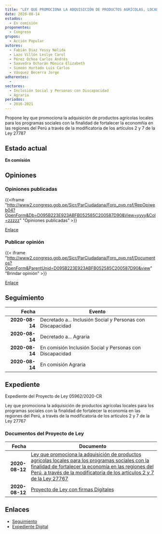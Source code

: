 ```yaml
---
title: "LEY QUE PROMOCIONA LA ADQUISICIÓN DE PRODUCTOS AGRÍCOLAS, LOCALES PARA LOS PROGRAMAS SOCIALES CON LA FINALIDAD DE FORTALECER LA ECONOMÍA EN LAS REGIONES DEL PERÚ, A TRAVÉS DE LA MODIFICATORIA DE LOS ARTÍCULOS 2 Y 7 DE LA LEY 27787"
date: 2020-08-14
estados: 
  - En comisión
proponentes: 
  - Congreso
grupos: 
  - Acción Popular
autores: 
  - Fabián Díaz Yessy Nélida
  - Lazo Villón Leslye Carol
  - Pérez Ochoa Carlos Andrés
  - Saavedra Ocharán Mónica Elizabeth
  - Simeón Hurtado Luis Carlos
  - Vásquez Becerra Jorge
adherentes: 
  - 
sectores: 
  - Inclusión Social y Personas con Discapacidad
  - Agraria
periodos: 
  - 2016-2021
---
```


Propone ley que promociona la adquisición de productos agrícolas locales para los programas sociales con la finalidad de fortalecer la economñia en las regiones del Perú a través de la modificatoria de los artículos 2 y 7 de la Ley 27787


## Estado actual

**En comisión**

## Opiniones

### Opiniones publicadas

{{<iframe "http://www2.congreso.gob.pe/Sicr/ParCiudadana/Foro_pvp.nsf/RepOpiweb04?OpenForm&Db=D095B223E923ABFB052585C200587D90&View=yyyy&Col=zzzzz" "Opiniones publicadas" >}}

[Enlace](http://www2.congreso.gob.pe/Sicr/ParCiudadana/Foro_pvp.nsf/RepOpiweb04?OpenForm&Db=D095B223E923ABFB052585C200587D90&View=yyyy&Col=zzzzz)
### Publicar opinión

{{< iframe "http://www2.congreso.gob.pe/Sicr/ParCiudadana/Foro_pvp.nsf/Documentos?OpenForm&ParentUnid=D095B223E923ABFB052585C200587D90&view" "Brindar opinión" >}}

[Enlace](http://www2.congreso.gob.pe/Sicr/ParCiudadana/Foro_pvp.nsf/Documentos?OpenForm&ParentUnid=D095B223E923ABFB052585C200587D90&view)

## Seguimiento

| Fecha | Evento |
|------:|--------|
| **2020-08-14** | Decretado a... Inclusión Social y Personas con Discapacidad|
| **2020-08-14** | Decretado a... Agraria|
| **2020-08-14** | En comisión Inclusión Social y Personas con Discapacidad|
| **2020-08-14** | En comisión Agraria|


## Expediente

Expediente del Proyecto de Ley 05962/2020-CR

Ley que promociona la adquisición de productos agrícolas locales para los programas sociales con la finalidad de fortalecer la economía en las regiones del Perú, a través de la modificatoria de los artículos 2 y 7 de la Ley 27767


### Documentos del Proyecto de Ley

| Fecha | Documento |
|------:|--------|
| **2020-08-12** | [Ley que promociona la adquisición de productos agrícolas locales para los programas sociales con la finalidad de fortalecer la economía en las regiones del Perú, a través de la modificatoria de los artículos 2 y 7 de la Ley 27767](http://www.leyes.congreso.gob.pe/Documentos/2016_2021/Proyectos_de_Ley_y_de_Resoluciones_Legislativas/PL05962-20200812.pdf) |
| **2020-08-12** | [Proyecto de Ley con firmas Digitales](http://www.leyes.congreso.gob.pe/Documentos/2016_2021/Proyectos_de_Ley_y_de_Resoluciones_Legislativas/Proyectos_Firmas_digitales/PL05962.pdf) |

## Enlaces 

- [Seguimiento](http://www2.congreso.gob.pe/Sicr/TraDocEstProc/CLProLey2016.nsf/f7fff46988ca05b1052578e100829cc7/3070ba73aa355379052585c20067cb21?OpenDocument)
- [Expediente Digital](http://www2.congreso.gob.pe/Sicr/TraDocEstProc/CLProLey2016.nsf/f7fff46988ca05b1052578e100829cc7/3070ba73aa355379052585c20067cb21?OpenDocument&Click=05257FB7005EB655.eb71d0cf91d8294e05256cdf006b5706/$Body/0.1C6C)
